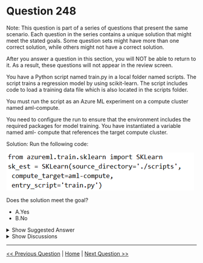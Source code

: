 # Question 248

Note: This question is part of a series of questions that present the same scenario. Each question in the series contains a unique solution that might meet the stated goals. Some question sets might have more than one correct solution, while others might not have a correct solution.

After you answer a question in this section, you will NOT be able to return to it. As a result, these questions will not appear in the review screen.

You have a Python script named train.py in a local folder named scripts. The script trains a regression model by using scikit-learn. The script includes code to load a training data file which is also located in the scripts folder.

You must run the script as an Azure ML experiment on a compute cluster named aml-compute.

You need to configure the run to ensure that the environment includes the required packages for model training. You have instantiated a variable named aml- compute that references the target compute cluster.

Solution: Run the following code:

![Question Image](../images/q248_q_0025600001.png)

Does the solution meet the goal?

- A.Yes
- B.No

<details>
  <summary>Show Suggested Answer</summary>

<strong>B</strong><br>

</details>

<details>
  <summary>Show Discussions</summary>

<blockquote><p><strong>Peeking</strong> <code>(Wed 21 Aug 2024 19:19)</code> - <em>Upvotes: 3</em></p><p>The Environment class was not imported and there was no .from_conda_specification or python dependencies. The answer is &#x27;No&#x27;</p></blockquote>
<blockquote><p><strong>phdykd</strong> <code>(Fri 16 Aug 2024 20:37)</code> - <em>Upvotes: 1</em></p><p>No. from azureml.core import Environment
from azureml.train.sklearn import SKLearn

# Create a Python environment for the experiment

env = Environment.from_conda_specification(name=&#x27;sklearn-env&#x27;, file_path=&#x27;./scripts/myenv.yml&#x27;)

# Specify the required packages

env.python.conda_dependencies.add_pip_package(&quot;scikit-learn&quot;)

# Create an estimator for the experiment

estimator = SKLearn(source_directory=&#x27;./scripts&#x27;,
compute_target=aml_compute,
entry_script=&#x27;train.py&#x27;,
environment_definition=env)</p></blockquote>

<blockquote><p><strong>michaelmorar</strong> <code>(Sat 08 Jun 2024 20:55)</code> - <em>Upvotes: 2</em></p><p>Nowhere in the code does this solution include the required packages for model training</p></blockquote>
<blockquote><p><strong>jkuz</strong> <code>(Sat 22 Apr 2023 11:26)</code> - <em>Upvotes: 4</em></p><p>Deprecated. 
https://docs.microsoft.com/en-us/python/api/azureml-train-core/azureml.train.estimator.estimator?view=azure-ml-py

If ignore deprecated, it seems to work (see the link).</p></blockquote>

<blockquote><p><strong>Arend78</strong> <code>(Sat 15 Jun 2024 07:50)</code> - <em>Upvotes: 2</em></p><p>src = ScriptRunConfig(source_directory=project_folder,
                      script=&#x27;train.py&#x27;,
                      compute_target=my_compute_target,
                      environment=myenv)

Indeed the environment seems to be missing:
https://learn.microsoft.com/en-us/azure/machine-learning/v1/how-to-set-up-training-targets?view=azure-ml-py</p></blockquote>

<blockquote><p><strong>medsimus</strong> <code>(Sun 02 Oct 2022 14:32)</code> - <em>Upvotes: 4</em></p><p>outdated
https://docs.microsoft.com/en-us/python/api/azureml-train-core/azureml.train.sklearn.sklearn?view=azure-ml-py</p></blockquote>

</details>

---

[<< Previous Question](question_247.md) | [Home](../index.md) | [Next Question >>](question_249.md)
